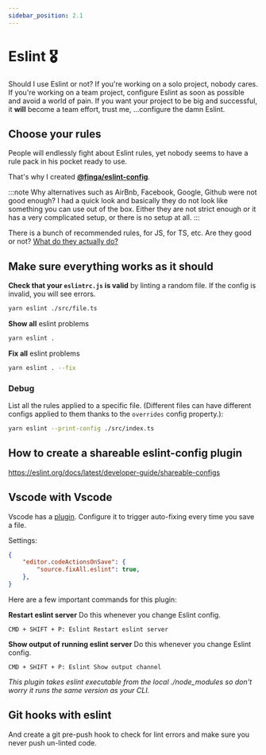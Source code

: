 ```yaml
---
sidebar_position: 2.1
---
```


# Eslint 🎖️

Should I use Eslint or not? If you're working on a solo project, nobody cares. If you're working on a team project,
configure Eslint as soon as possible and avoid a world of pain. If you want your project to be big and successful,
it **will** become a team effort, trust me, ...configure the damn Eslint.

## Choose your rules

People will endlessly fight about Eslint rules, yet nobody seems to have a rule pack in his pocket ready to use.

That's why I created **[@finga/eslint-config](https://github.com/fingerartur/eslint-config)**.

:::note
Why alternatives such as AirBnb, Facebook, Google, Github were not good enough? I had a quick look and basically they
do not look like something you can use out of the box. Either they are not strict enough or it has a very complicated
setup, or there is no setup at all.
:::

There is a bunch of recommended rules, for JS, for TS, etc. Are they good or not? [What do they actually do?](./recommended)


## Make sure everything works as it should

**Check that your `eslintrc.js` is valid** by linting a random file. If the config is invalid, you will see errors.
```bash
yarn eslint ./src/file.ts
```

**Show all** eslint problems
```bash
yarn eslint .
```

**Fix all** eslint problems
```bash
yarn eslint . --fix
```

### Debug

List all the rules applied to a specific file. (Different files can have different configs applied to them thanks to the `overrides` config property.):
```bash
yarn eslint --print-config ./src/index.ts
```

## How to create a shareable eslint-config plugin

https://eslint.org/docs/latest/developer-guide/shareable-configs


## Vscode with Vscode

Vscode has a [plugin](https://marketplace.visualstudio.com/items?itemName=dbaeumer.vscode-eslint). Configure it to trigger auto-fixing every time you save a file.

Settings:
```json
{
    "editor.codeActionsOnSave": {
        "source.fixAll.eslint": true,
    },
}
```

Here are a few important commands for this plugin:

**Restart eslint server**
Do this whenever you change Eslint config.

```
CMD + SHIFT + P: Eslint Restart eslint server
```

**Show output of running eslint server**
Do this whenever you change Eslint config.
```
CMD + SHIFT + P: Eslint Show output channel
```

*This plugin takes eslint executable from the local ./node_modules so don't worry it runs the same version as your CLI.*

## Git hooks with eslint
And create a git pre-push hook to check for lint errors and make sure you never push un-linted code.
